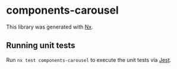 # components-carousel

This library was generated with [Nx](https://nx.dev).

## Running unit tests

Run `nx test components-carousel` to execute the unit tests via [Jest](https://jestjs.io).
